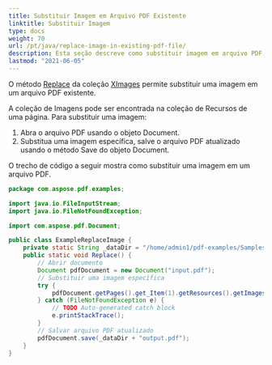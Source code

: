 ```yaml
---
title: Substituir Imagem em Arquivo PDF Existente
linktitle: Substituir Imagem
type: docs
weight: 70
url: /pt/java/replace-image-in-existing-pdf-file/
description: Esta seção descreve como substituir imagem em arquivo PDF existente usando a biblioteca Java.
lastmod: "2021-06-05"
---
```


O método [Replace](https://reference.aspose.com/pdf/java/com.aspose.pdf/XImageCollection#replace-int-java.io.InputStream-) da coleção [XImages](https://reference.aspose.com/pdf/java/com.aspose.pdf/XImageCollection) permite substituir uma imagem em um arquivo PDF existente.

A coleção de Imagens pode ser encontrada na coleção de Recursos de uma página. Para substituir uma imagem:

1. Abra o arquivo PDF usando o objeto Document.
2. Substitua uma imagem específica, salve o arquivo PDF atualizado usando o método Save do objeto Document.

O trecho de código a seguir mostra como substituir uma imagem em um arquivo PDF.

```java
package com.aspose.pdf.examples;

import java.io.FileInputStream;
import java.io.FileNotFoundException;

import com.aspose.pdf.Document;

public class ExampleReplaceImage {
    private static String _dataDir = "/home/admin1/pdf-examples/Samples/";
    public static void Replace() {
        // Abrir documento
        Document pdfDocument = new Document("input.pdf");
        // Substituir uma imagem específica
        try {
            pdfDocument.getPages().get_Item(1).getResources().getImages().replace(1, new FileInputStream("lovely.jpg"));
        } catch (FileNotFoundException e) {
            // TODO Auto-generated catch block
            e.printStackTrace();
        }
        // Salvar arquivo PDF atualizado
        pdfDocument.save(_dataDir + "output.pdf");
    }
}
```